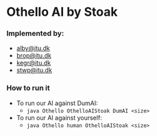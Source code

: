 # Othello AI by Stoak

### Implemented by:
- alby@itu.dk
- brop@itu.dk
- kegr@itu.dk
- stwp@itu.dk

### How to run it

* To run our AI against DumAI:
    * ```java Othello OthelloAIStoak DumAI <size>```
* To run our AI against yourself:
    * ```java Othello human OthelloAIStoak <size>```
